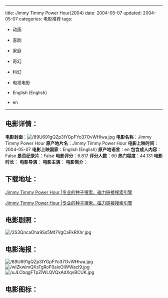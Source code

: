 
---
title: Jimmy Timmy Power Hour(2004)
date: 2004-05-07
updated: 2004-05-07
categories: 电影推荐
tags:
- 动画
- 喜剧
- 家庭
- 奇幻
- 科幻
- 电视电影

- English (English)
- en
---


> 

## **电影详情**：

**电影封面**：<img src="https://image.tmdb.org/t/p/w200/89U691gQZp3IYGpFYo37OvWHlwa.jpg" alt="/89U691gQZp3IYGpFYo37OvWHlwa.jpg" title="/89U691gQZp3IYGpFYo37OvWHlwa.jpg">
**电影名称**：Jimmy Timmy Power Hour
**原产地片名**：Jimmy Timmy Power Hour
**电影上映时间**：2004-05-07
**电影上映国家**：English (English)
**原产地语言**：en
**包含成人内容**：False
**是否纪录片**：False
**电影评分**：6.817
**评分人数**：60
**热门程度**：44.131
**电影时长**：
**电影导演**：
**电影主演**：
**电影简介**：

## **下载地址**：
[Jimmy Timmy Power Hour |专业的种子搜索、磁力链接搜索引擎](https://movie.amd794.com:2083/?search=Jimmy%20Timmy%20Power%20Hour&ordering=&mode=match_phrase&page_size=10&page=1)

[Jimmy Timmy Power Hour |专业的种子搜索、磁力链接搜索引擎](https://movie.amd794.com:2083/?search=Jimmy%20Timmy%20Power%20Hour&ordering=&mode=match_phrase&page_size=10&page=1)
 

## **电影剧照**：
<img src="https://image.tmdb.org/t/p/original/3S3QncaOha9Ss5Mt7VgCaFkRXhr.jpg" alt="/3S3QncaOha9Ss5Mt7VgCaFkRXhr.jpg" title="/3S3QncaOha9Ss5Mt7VgCaFkRXhr.jpg">

## **电影海报**：
<img src="https://image.tmdb.org/t/p/original/89U691gQZp3IYGpFYo37OvWHlwa.jpg" alt="/89U691gQZp3IYGpFYo37OvWHlwa.jpg" title="/89U691gQZp3IYGpFYo37OvWHlwa.jpg"><img src="https://image.tmdb.org/t/p/original/wIZkwlmQXsTgRoF0alxOIWWacI9.jpg" alt="/wIZkwlmQXsTgRoF0alxOIWWacI9.jpg" title="/wIZkwlmQXsTgRoF0alxOIWWacI9.jpg"><img src="https://image.tmdb.org/t/p/original/uJLCbqgFTpZlWLQVQxAdXqvBCUK.jpg" alt="/uJLCbqgFTpZlWLQVQxAdXqvBCUK.jpg" title="/uJLCbqgFTpZlWLQVQxAdXqvBCUK.jpg">

## **电影图标**：

